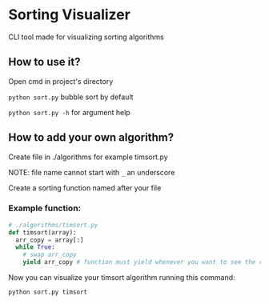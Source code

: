 # Sorting Visualizer
CLI tool made for visualizing sorting algorithms

## How to use it?

Open cmd in project's directory

`python sort.py` bubble sort by default

`python sort.py -h` for argument help 

## How to add your own algorithm?

Create file in ./algorithms for example timsort.py

NOTE: file name cannot start with `_` an underscore

Create a sorting function named after your file

### Example function:
```py
# ./algorithms/timsort.py
def timsort(array):
  arr_copy = array[:]
  while True:
    # swap arr_copy
    yield arr_copy # function must yield whenever you want to see the change
```

Now you can visualize your timsort algorithm running this command:

`python sort.py timsort`
